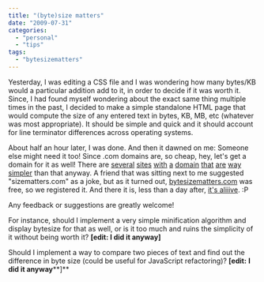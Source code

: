 ```yaml
---
title: "(byte)size matters"
date: "2009-07-31"
categories: 
  - "personal"
  - "tips"
tags: 
  - "bytesizematters"
---
```


Yesterday, I was editing a CSS file and I was wondering how many bytes/KB would a particular addition add to it, in order to decide if it was worth it. Since, I had found myself wondering about the exact same thing multiple times in the past, I decided to make a simple standalone HTML page that would compute the size of any entered text in bytes, KB, MB, etc (whatever was most appropriate). It should be simple and quick and it should account for line terminator differences across operating systems.

About half an hour later, I was done. And then it dawned on me: Someone else might need it too! Since .com domains are, so cheap, hey, let's get a domain for it as well! There are [several](http://kottke.org/08/02/single-serving-sites) [sites](http://dowebsitesneedtolookexactlythesameineverybrowser.com/) [with](http://amiawesome.com/) [a](http://r33b.net/) [domain](http://isitchristmas.com/) [that](http://justfuckinggoogleit.com/) [are](http://www.sometimesredsometimesblue.com/) [way](http://www.d-e-f-i-n-i-t-e-l-y.com/) [simpler](http://www.tired.com/) than that anyway. A friend that was sitting next to me suggested "sizematters.com" as a joke, but as it turned out, [bytesizematters.com](http://bytesizematters.com "(byte)size matters!") was free, so we registered it. And there it is, less than a day after, [it's aliiive](http://bytesizematters.com). :P

Any feedback or suggestions are greatly welcome!

For instance, should I implement a very simple minification algorithm and display bytesize for that as well, or is it too much and ruins the simplicity of it without being worth it? **\[edit: I did it anyway\]**

Should I implement a way to compare two pieces of text and find out the difference in byte size (could be useful for JavaScript refactoring)? **\[edit:** **I did it anyway****\]**
